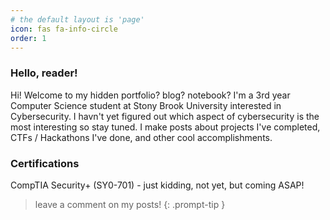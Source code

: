 ```yaml
---
# the default layout is 'page'
icon: fas fa-info-circle
order: 1
---
```


### Hello, reader!

Hi! Welcome to my hidden portfolio? blog? notebook? I'm a 3rd year Computer Science student at Stony Brook University interested in Cybersecurity. I havn't yet figured out which aspect of cybersecurity is the most interesting so stay tuned. I make posts about projects I've completed, CTFs / Hackathons I've done, and other cool accomplishments.

### Certifications

CompTIA Security+ (SY0-701) - just kidding, not yet, but coming ASAP!

> leave a comment on my posts!
{: .prompt-tip }
